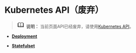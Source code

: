 # Kubernetes API（废弃）<a name="cci_02_0012"></a>

>![](public_sys-resources/icon-note.gif) **说明：** 
>当前页面API已经废弃，请使用[Kubernetes API](Kubernetes-API.md)。

-   **[Deployment](Deployment（v1beta1）.md)**  

-   **[Statefulset](StatefulSet（v1beta1）.md)**  


